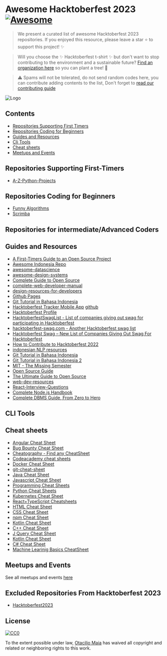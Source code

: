 # Awesome Hacktoberfest 2023 [![Awesome](https://cdn.rawgit.com/sindresorhus/awesome/d7305f38d29fed78fa85652e3a63e154dd8e8829/media/badge.svg)](https://github.com/sindresorhus/awesome)

> We present a curated list of awesome Hacktoberfest 2023 repositories. If you enjoyed this resource, please leave a star :star: to support this project! :sparkles:

> Will you choose the ✨ Hacktoberfest t-shirt ✨ but don't want to stop contributing to the environment and a sustainable future? [Find an organization here](https://github.com/OtacilioN/awesome-hacktoberfest-plant-a-tree) so you can plant a tree! 🌱

> :warning: Spams will not be tolerated, do not send random codes here, you can contribute adding contents to the list, Don't forget to [read our contributing guide](CONTRIBUTING.md)

![Logo](https://hacktoberfest.com/_next/static/media/logo-hacktoberfest--horizontal.ebc5fdc8.svg)

## Contents

- [Repositories Supporting First Timers](#repositories-supporting-first-timers)
- [Repositories Coding for Beginners](#repositories-coding-for-beginners)
- [Guides and Resources](#guides-and-resources)
- [Cli Tools](#cli-tools)
- [Cheat sheets](#cheat-sheets)
- [Meetups and Events](#meetups-and-events)

## Repositories Supporting First-Timers

- [A-Z-Python-Projects](https://github.com/Techiral/A-Z-Python-Projects)

## Repositories Coding for Beginners

- [Funny Algorithms](https://github.com/ReciHub/FunnyAlgorithms)
- [Scrimba](https://scrimba.com)


## Repositories for intermediate/Advanced Coders

## Guides and Resources

- [A First-Timers Guide to an Open Source Project](https://auth0.com/blog/a-first-timers-guide-to-an-open-source-project/)
- [Awesome Indonesia Repo](https://github.com/GitIndonesia/awesome-indonesia-repo)
- [awesome-datascience](https://github.com/academic/awesome-datascience)
- [awesome-design-systems](https://github.com/alexpate/awesome-design-systems)
- [Complete Guide to Open Source](https://www.youtube.com/watch?v=yzeVMecydCE)
- [complete-web-developer-manual](https://github.com/zero-to-mastery/complete-web-developer-manual)
- [design-resources-for-developers](https://github.com/bradtraversy/design-resources-for-developers)
- [Github Pages](https://pages.github.com/)
- [Git Tutorial in Bahasa Indonesia](https://github.com/endymuhardin/belajarGit)
- [Hacktoberfest Tracker Mobile App](https://play.google.com/store/apps/details?id=com.hacktoberfesttrackerapp) [github](https://github.com/KeyboardNinjas/hacktoberfest-mobileapp)
- [Hacktoberfest Profile](https://hacktoberfest.com/profile/)
- [HacktoberfestSwagList - List of companies giving out swag for participating in Hacktoberfest](https://hacktoberfestswaglist.com/)
- [hacktoberfest-swag.com - Another Hacktoberfest swag list](https://github.com/benbarth/hacktoberfest-swag)
- [Hacktoberfest Swag – New List of Companies Giving Out Swag For Hacktoberfest](https://hacktoberfest-swag.com/)
- [How to Contribute to Hacktoberfest 2022](https://opensource.com/article/22/10/how-to-contribute-hacktoberfest)
- [indonesian NLP resources](https://github.com/kirralabs/indonesian-NLP-resources)
- [Git Tutorial in Bahasa Indonesia](https://github.com/endymuhardin/belajarGit)
- [Git Tutorial in Bahasa Indonesia 2](https://github.com/petanikode/belajar-git)
- [MIT - The Missing Semester](https://missing.csail.mit.edu/)
- [Open Source Guide](https://opensource.guide/)
- [The Ultimate Guide to Open Source](https://www.freecodecamp.org/news/the-ultimate-guide-to-open-source/)
- [web-dev-resources](https://github.com/chryz-hub/web-dev-resources)
- [React-Interview-Questions](https://github.com/sudheerj/reactjs-interview-questions)
- [Complete Node.js Handbook](https://drive.google.com/file/d/1qJNsYowJ70N47lNH3nCujO3xUH-vsQ69/view?usp=sharing)
- [Complete DBMS Guide, From Zero to Hero](https://github.com/donnemartin/system-design-primer)

## CLI Tools

## Cheat sheets

- [Angular Cheat Sheet](https://angular.io/guide/cheatsheet)
- [Bug Bounty Cheat Sheet](https://kathan19.gitbook.io/howtohunt/)
- [Cheatography - Find any CheatSheet](https://cheatography.com/)
- [Codeacademy cheat sheets](https://www.codecademy.com/resources/cheatsheets/all)
- [Docker Cheat Sheet](https://github.com/wsargent/docker-cheat-sheet)
- [git-cheat-sheet](https://education.github.com/git-cheat-sheet-education.pdf)
- [Java Cheat Sheet](https://www.edureka.co/blog/cheatsheets/java-cheat-sheet/)
- [Javascript Cheat Sheet](http://www.cheat-sheets.org/sites/javascript.su/)
- [Programming Cheat Sheets](https://cheatography.com/tag/programming/)
- [Python Cheat Sheets](https://www.pythoncheatsheet.org/)
- [Kubernetes Cheat Sheet](https://github.com/dennyzhang/cheatsheet-kubernetes-A4)
- [React+TypeScript Cheatsheets](https://github.com/typescript-cheatsheets/react)
- [HTML Cheat Sheet](https://htmlcheatsheet.com/)
- [CSS Cheat Sheet](https://htmlcheatsheet.com/css/)
- [npm Cheat Sheet](https://media.jfrog.com/wp-content/uploads/2021/08/23165237/JFrog_NPM_CheatSheet_V4.pdf)
- [Kotlin Cheat Sheet](https://kt.academy/Kotlin_Cheat_Sheet.pdf)
- [C++ Cheat Sheet ](https://drive.google.com/file/d/1Q_I6H8qBTTIFMHEPbbpKVrg_E5N6cFtg/view)
- [J Query Cheat Sheet ](https://cheatography.com/i3quest/cheat-sheets/jquery/)
- [Kotlin Cheat Sheet ](https://www.codecademy.com/learn/learn-kotlin/modules/learn-kotlin-introduction-to-kotlin/cheatsheet)
- [C# Cheat Sheet](https://hackr.io/blog/c-sharp-cheat-sheet)
- [Machine Learinig Basics CheatSheet](https://www.codecademy.com/learn/machine-learning/modules/dspath-linear-regression/cheatsheet)


## Meetups and Events

See all meetups and events [here](https://hacktoberfest.digitalocean.com/events)

## Excluded Repositories From Hacktoberfest 2023

- [Hacktoberfest2023](https://github.com/ossamamehmood/Hacktoberfest2023)


## License

[![CC0](http://mirrors.creativecommons.org/presskit/buttons/88x31/svg/cc-zero.svg)](http://creativecommons.org/publicdomain/zero/1.0)

To the extent possible under law, [Otacilio Maia](https://github.com/OtacilioN) has waived all copyright and related or neighboring rights to this work.
